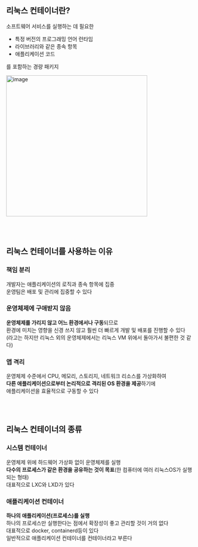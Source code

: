 ## 리눅스 컨테이너란?
소프트웨어 서비스를 실행하는 데 필요한 
- 특정 버전의 프로그래밍 언어 런타임 
- 라이브러리와 같은 종속 항목 
- 애플리케이션 코드

를 포함하는 경량 패키지

<img width="378" alt="image" src="https://github.com/dik654/Kubernetes_study/assets/33992354/f0e3f078-2de5-4d51-8868-68ef1065ed00">


<br/><br/>

## 리눅스 컨테이너를 사용하는 이유
### 책임 분리
개발자는 애플리케이션의 로직과 종속 항목에 집중<br/>
운영팀은 배포 및 관리에 집중할 수 있다

### 운영체제에 구애받지 않음
**운영체제를 가리지 않고 어느 환경에서나 구동**되므로<br/>
환경에 미치는 영향을 신경 쓰지 않고 훨씬 더 빠르게 개발 및 배포를 진행할 수 있다<br/>
(라고는 하지만 리눅스 외의 운영체제에서는 리눅스 VM 위에서 돌아가서 불편한 것 같다)

### 앱 격리
운영체제 수준에서 CPU, 메모리, 스토리지, 네트워크 리소스를 가상화하여<br/>
**다른 애플리케이션으로부터 논리적으로 격리된 OS 환경을 제공**하기에<br/>
애플리케이션을 효율적으로 구동할 수 있다

<br/><br/>

## 리눅스 컨테이너의 종류
### 시스템 컨테이너
운영체제 위에 하드웨어 가상화 없이 운영체제를 실행<br/>
**다수의 프로세스가 같은 환경을 공유하는 것이 목표**(한 컴퓨터에 여러 리눅스OS가 실행되는 형태)<br/>
대표적으로 LXC와 LXD가 있다

### 애플리케이션 컨테이너
**하나의 애플리케이션(프로세스)를 실행**<br/>
하나의 프로세스만 실행한다는 점에서 확장성이 좋고 관리할 것이 거의 없다<br/>
대표적으로 docker, containerd등이 있다<br/>
일반적으로 애플리케이션 컨테이너를 컨테이너라고 부른다
